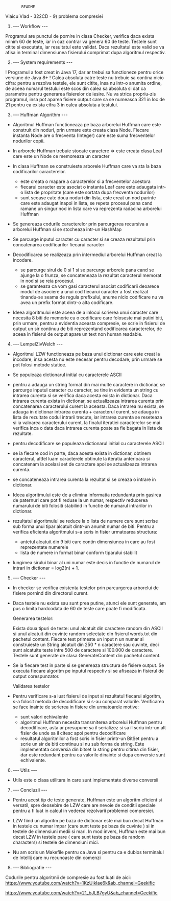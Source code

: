            README            

Vlaicu Vlad - 322CD - 9) problema compresiei

1) --- Workflow ---

Programul are punctul de pornire in clasa Checker, verifica daca exista
minim 60 de teste, iar in caz contrar va genera 60 de teste. Testele sunt
citite si executate, iar resultatul este validat.
Daca rezultatul este valid se va afisa in terminal dimensiunea fisierului
comprimat dupa algoritmul respectiv.

2) --- System requirements ---

 ! Programul a fost creat in Java 17, dar ar trebui sa functioneze
  pentru orice versiune de Java 8+
 ! Calea absoluta catre teste nu trebuie sa contina nicio cifra:
 pentru a rezolva testele, ele sunt citite, insa nu intr-o anumita
 ordine, de aceea numarul testului este scos din calea sa absoluta
 si dat ca parametru pentru generarea fisierelor de iesire. Nu va strica
 propriu-zis programul, insa pot aparea fisiere output care sa se numeasca
 321 in loc de 21 pentru ca exista cifra 3 in calea absoluta a testului.

3) --- Huffman Algorithm ---

 - Algoritmul Huffman functioneaza pe baza arborelui Huffman care este construit
din noduri, prin urmare este creata clasa Node. Fiecare instanta Node are
o frecventa (Integer) care este suma frecventelor nodurilor copii.

 - In arborele Huffman trebuie stocate caractere => este creata clasa Leaf
 care este un Node ce memoreaza un caracter

 - In clasa Huffman se construieste arborele Huffman care va sta la baza
 codificarilor caracterelor.
    - este creata o mapare a caracterelor si a frecventelor acestora
    - fiecarui caracter este asociat o instanta Leaf care este adaugata
    intr-o lista de propritate (care este sortata dupa frecventa nodurilor)
    - sunt scoase cate doua noduri din lista, este creat un nod parinte
    care este adaugat inapoi in lista, se repeta procesul pana cand ramane
    un singur nod in lista care va reprezenta radacina arborelui Huffman

 - Se genereaza codurile caracterelor prin parcurgerea recursiva a arborelui
 Huffman si se stocheaza intr-un HashMap

 - Se parcurge inputul caracter cu caracter si se creaza rezultatul prin concatenarea
 codificarilor fiecarui caracter

 - Decodificarea se realizeaza prin intermediul arborelui Huffman creat la incodare.
    - se parcurge sirul de 0 si 1 si se parcurge arborele pana cand se ajunge la o frunza,
    se concateneaza la rezultat caracterul memorat in nod si se reia procesul.
    - se garanteaza ca vom gasi caracterul asociat codificarii deoarece modul de asociere
    a unui cod fiecarui caracter a fost realizat tinandu-se seama de regula prefixului, anume
    nicio codificare nu va avea un prefix format dintr-o alta codificare.

 - Ideea algoritmului este aceea de a inlocui scrierea unui caracter care necesita 8 biti de memorie
 cu o codificare care foloseste mai putini biti, prin urmare, pentru a evidentia aceasta compresie,
 se scrie in fisierul de output un sir continuu de biti reprezentand codificarea caracterelor, de aceea
 in fisierul de output apare un text non human readable.

 4) --- LempelZivWelch ---

 - Algoritmul LZW functioneaza pe baza unui dictionar care este creat la incodare, insa acesta nu este
 necesar pentru decodare, prin urmare se pot folosi metode statice.

 - Se populeaza dictionarul initial cu caracterele ASCII

 - pentru a adauga un string format din mai multe caractere in dictionar, se parcurge inputul caracter cu caracter,
 se tine in evidenta un string cu intrarea curenta si se verifica daca acesta exista in dictionar. Daca intrarea
 curenta exista in dictionar, se actualizeaza intrarea curenta prin concatenarea caracterului curent la aceasta.
 Daca intrarea nu exista, se adauga in dictionar intrarea curenta + caracterul curent, se adauga in lista de rezultate
 codul intrarii trecute, iar intrarea curenta se reseteaza si ia valoarea caracterului curent. la finalul iteratiei
 caracterelor se mai verifica inca o data daca intrarea curenta poate sa fie bagata in lista de rezultate.

 - pentru decodificare se populeaza dictionarul initial cu caracterele ASCII

 - se ia fiecare cod in parte, daca acesta exista in dictionar, obtinem caracterul, altfel luam caracterele obtinute la
 iteratia anterioara si concatenam la acelasi set de caractere apoi se actualizeaza intrarea curenta.

 - se concateneaza intrarea curenta la rezultat si se creaza o intrare in dictionar.

 - Ideea algoritmului este de a elimina informatia redundanta prin gasirea de paternuri care pot fi reduse la un numar,
 respectiv reducerea numarului de biti folositi stabilind in functie de numarul intrarilor in dictionar.

 - rezultatul algoritmului se reduce la o lista de numere care sunt scrise sub forma unui tipar alcatuit dintr-un
   anumit numar de biti. Pentru a verifica eficienta algoritmului s-a scris in fisier urmatoarea structura:
     - antetul alcatuit din 9 biti care contin dimensiunea in care au fost reprezentate numerele
     - lista de numere in format binar conform tiparului stabilit

 - lungimea sirului binar al uni numar este decis in functie de numarul de intrari in dictionar = log2(n) + 1.

  5) --- Checker ---

  - In checker se verifica existenta testelor prin parcurgerea arborelui de fisiere pornind din directorul curent.
  - Daca testele nu exista sau sunt prea putine, atunci ele sunt generate, am pus o limita hardcodata de 60 de teste
  care poate fi modificata.

    Generarea testelor:

    Exista doua tipuri de teste: unul alcatuit din caractere random din ASCII si unul alcatuit din cuvinte random selectate
    din fisierul words.txt din pachetul content. Fiecare test primeste un input n un numar si construieste un String alcatuit
    din 250 * n caractere sau cuvinte, deci sunt alcatuite teste intre 500 de caractere si 100.000 de caractere.
    Testele sunt generate de clasa GenerateContent din pachetul content.

  - Se ia fiecare test in parte si se genereaza structura de fisiere output. Se executa fiecare algoritm pe inputul respectiv
  si se afiseaza in fisierul de output corespunzator.

    Validarea testelor

  - Pentru verificare s-a luat fisierul de input si rezultatul fiecarui algoritm, s-a folosit metoda de decodificare si
  s-au comparat valorile. Verificarea se face inainte de scrierea in fisiere din urmatoarele motive:
     - sunt valori echivalente
     - algoritmul Huffman necesita transmiterea arborelui Huffman pentru decodificare, asta ar presupune sa il serializez
     si sa il scriu intr-un alt fisier de unde sa il citesc apoi pentru decodificare
     - resultatul algoritmilor a fost scris in fisier printr-un BitSet pentru a scrie un sir de biti comtinuu si nu sub forma
     de string. Este implementata conversia din bitset la string pentru citirea din fisier, dar este redundant
      pentru ca valorile dinainte si dupa conversie sunt echivalente.

  6) --- Utils ---
  - Utils este o clasa utilitara in care sunt implementate diverse conversii

  7) --- Concluzii ---

  - Pentru acest tip de teste generate, Huffman este un algoritm eficient si versatil, spre deosebire de LZW care are nevoie
  de conditii speciale pentru a fi luat in calcul in vederea rezolvarii problemei compresiei.
  -  LZW fiind un algoritm pe baza de dictionar este mai bun decat Huffman in testele cu numar impar (care sunt teste pe baza
  de cuvinte ) si in testele de dimensiuni medii si mari. In mod invers, Huffman este mai bun decat LZW in testele pare ( care
   sunt teste pe baza de random characters) si testele de dimensiuni mici.

  - Nu am scris un Makefile pentru ca Java si pentru ca e dubios terminalul de Intellij care nu recunoaste din comenzi

  8) --- Bibliografie ---

  Codurile pentru algoritmii de compresie au fost luati de aici:
  https://www.youtube.com/watch?v=1KzUikIae6k&ab_channel=Geekific
  
  https://www.youtube.com/watch?v=21_bJLB7gyU&ab_channel=Geekific






